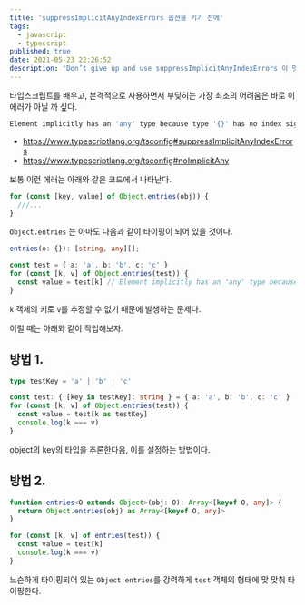 ```yaml
---
title: 'suppressImplicitAnyIndexErrors 옵션을 키기 전에'
tags:
  - javascript
  - typescript
published: true
date: 2021-05-23 22:26:52
description: 'Don’t give up and use suppressImplicitAnyIndexErrors 이 멋있어서 배껴봄'
---
```











타입스크립트를 배우고, 본격적으로 사용하면서 부딪히는 가장 최초의 어려움은 바로 이 에러가 아닐 까 싶다.

```bash
Element implicitly has an 'any' type because type '{}' has no index signature.
```

- https://www.typescriptlang.org/tsconfig#suppressImplicitAnyIndexErrors
- https://www.typescriptlang.org/tsconfig#noImplicitAny

보통 이런 에러는 아래와 같은 코드에서 나타난다.

```typescript
for (const [key, value] of Object.entries(obj)) {
  ///...
}
```

`Object.entries` 는 아마도 다음과 같이 타이핑이 되어 있을 것이다.

```typescript
entries(o: {}): [string, any][];
```

```typescript
const test = { a: 'a', b: 'b', c: 'c' }
for (const [k, v] of Object.entries(test)) {
  const value = test[k] // Element implicitly has an 'any' type because index expression is not of type 'number'.ts(7015)
}
```

`k` 객체의 키로 `v`를 추정할 수 없기 때문에 발생하는 문제다.

이럴 때는 아래와 같이 작업해보자.

## 방법 1.

```typescript
type testKey = 'a' | 'b' | 'c'

const test: { [key in testKey]: string } = { a: 'a', b: 'b', c: 'c' }
for (const [k, v] of Object.entries(test)) {
  const value = test[k as testKey]
  console.log(k === v)
}
```

object의 key의 타입을 추론한다음, 이를 설정하는 방법이다.

## 방법 2.

```typescript
function entries<O extends Object>(obj: O): Array<[keyof O, any]> {
  return Object.entries(obj) as Array<[keyof O, any]>
}

for (const [k, v] of entries(test)) {
  const value = test[k]
  console.log(k === v)
}
```

느슨하게 타이핑되어 있는 `Object.entries`를 강력하게 `test` 객체의 형태에 맞 맞춰 타이핑한다.
